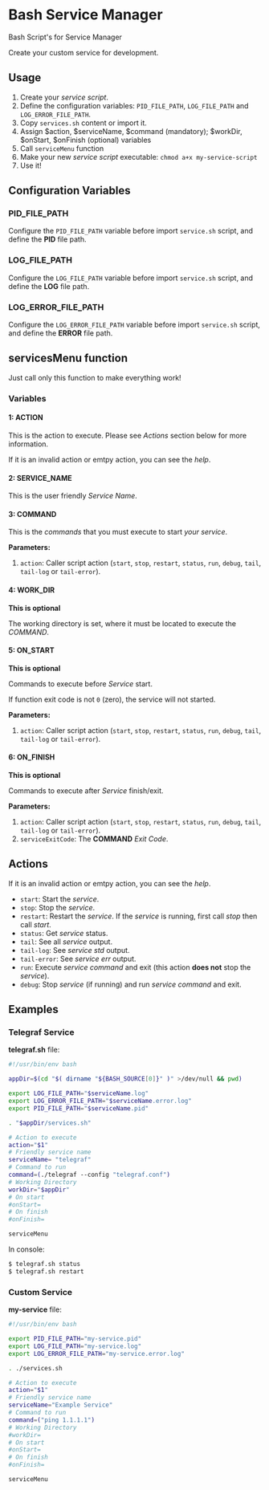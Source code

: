 # Bash Service Manager
Bash Script's for Service Manager

Create your custom service for development.

## Usage ##

1. Create your _service script_.
2. Define the configuration variables: `PID_FILE_PATH`, `LOG_FILE_PATH` and `LOG_ERROR_FILE_PATH`.
2. Copy `services.sh` content or import it.
3. Assign $action, $serviceName, $command (mandatory); $workDir, $onStart, $onFinish (optional) variables 
4. Call `serviceMenu` function
5. Make your new _service script_ executable: `chmod a+x my-service-script`
6. Use it!

## Configuration Variables ##

### PID_FILE_PATH ###

Configure the `PID_FILE_PATH` variable before import `service.sh` script, and define the **PID** file path.

### LOG_FILE_PATH ###

Configure the `LOG_FILE_PATH` variable before import `service.sh` script, and define the **LOG** file path.

### LOG_ERROR_FILE_PATH ###

Configure the `LOG_ERROR_FILE_PATH` variable before import `service.sh` script, and define the **ERROR** file path.


## servicesMenu function ##

Just call only this function to make everything work!

### Variables ###

#### 1: ACTION ####

This is the action to execute. Please see _Actions_ section below for more information.

If it is an invalid action or emtpy action, you can see the _help_.

#### 2: SERVICE_NAME ####

This is the user friendly _Service Name_.

#### 3: COMMAND ####

This is the _commands_ that you must execute to start _your service_.

**Parameters:**

1. `action`: Caller script action (`start`, `stop`, `restart`, `status`, `run`, `debug`, `tail`, `tail-log` or `tail-error`).

#### 4: WORK_DIR ####

**This is optional**

The working directory is set, where it must be located to execute the _COMMAND_.

#### 5: ON_START ####

**This is optional**

Commands to execute before _Service_ start.

If function exit code is not `0` (zero), the service will not started.

**Parameters:**

1. `action`: Caller script action (`start`, `stop`, `restart`, `status`, `run`, `debug`, `tail`, `tail-log` or `tail-error`).

#### 6: ON_FINISH ####

**This is optional**

Commands to execute after _Service_ finish/exit.

**Parameters:**

1. `action`: Caller script action (`start`, `stop`, `restart`, `status`, `run`, `debug`, `tail`, `tail-log` or `tail-error`).
2. `serviceExitCode`: The **COMMAND** _Exit Code_.

## Actions ##

If it is an invalid action or emtpy action, you can see the _help_.

* `start`: Start the _service_.
* `stop`: Stop the _service_.
* `restart`: Restart the _service_. If the _service_ is running, first call _stop_ then call _start_.
* `status`: Get _service_ status.
* `tail`: See all _service_ output.
* `tail-log`: See _service_ _std_ output.
* `tail-error`: See _service_ _err_ output.
* `run`: Execute _service command_ and exit (this action **does not** stop the _service_).
* `debug`: Stop _service_ (if running) and run _service command_ and exit.

## Examples ##

### Telegraf Service ###

**telegraf.sh** file:

```bash
#!/usr/bin/env bash

appDir=$(cd "$( dirname "${BASH_SOURCE[0]}" )" >/dev/null && pwd)

export LOG_FILE_PATH="$serviceName.log"
export LOG_ERROR_FILE_PATH="$serviceName.error.log"
export PID_FILE_PATH="$serviceName.pid"

. "$appDir/services.sh"

# Action to execute
action="$1"  
# Friendly service name
serviceName= "telegraf"
# Command to run
command=(./telegraf --config "telegraf.conf")
# Working Directory
workDir="$appDir"
# On start
#onStart=
# On finish
#onFinish=

serviceMenu
```

In console:

```bash
$ telegraf.sh status
$ telegraf.sh restart
```

### Custom Service ###

**my-service** file:

```bash
#!/usr/bin/env bash

export PID_FILE_PATH="my-service.pid"
export LOG_FILE_PATH="my-service.log"
export LOG_ERROR_FILE_PATH="my-service.error.log"

. ./services.sh

# Action to execute
action="$1"  
# Friendly service name
serviceName="Example Service"
# Command to run
command=("ping 1.1.1.1")
# Working Directory
#workDir=
# On start
#onStart=
# On finish
#onFinish=

serviceMenu
```
